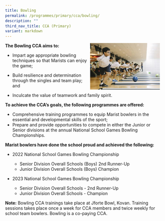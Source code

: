 ```yaml
---
title: Bowling
permalink: /programmes/primary/cca/bowling/
description: ""
third_nav_title: CCA (Primary)
variant: markdown
---
```

<img align="right" src="/images/CCA/Primary/Bowling_D1R1412.jpg" style="width:45%">

**The Bowling CCA aims to:**&nbsp;

*   Impart age appropriate bowling techniques so that Marists can enjoy the game;
*   Build resilience and determination through the singles and team play; and  
    
*   Inculcate the value of teamwork and family spirit.

**To achieve the CCA’s goals, the following programmes are offered:**&nbsp;

*   Comprehensive training programmes to equip Marist bowlers in the essential and developmental skills of the sport;
*   Prepare and provide opportunities to compete in either the Junior or Senior divisions at the annual National School Games Bowling Championships.  
      
   
**Marist bowlers have done the school proud and achieved the following:**&nbsp;

*   2022 National School Games Bowling Championship
    *   Senior Division Overall Schools (Boys) 2nd Runner-Up
    *   Junior Division Overall Schools (Boys) Champion

*   2023 National School Games Bowling Championship
    *   Senior Division Overall Schools - 2nd Runner-Up
    *   Junior Division Overall Schools - Champion

**Note:**&nbsp;Bowling CCA trainings take place at Jforte Bowl, Kovan. Training sessions takes place once a week for CCA members and twice weekly for school team bowlers. Bowling is a co-paying CCA.